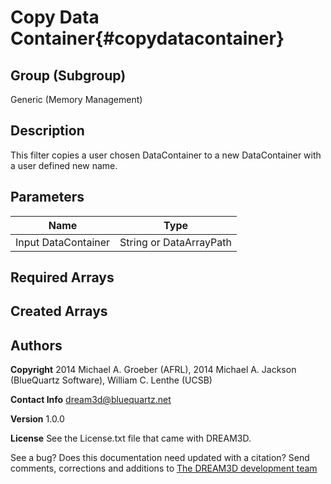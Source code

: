 Copy Data Container{#copydatacontainer}
=====

## Group (Subgroup) ##
Generic (Memory Management)


## Description ##
This filter copies a user chosen DataContainer to a new DataContainer with a user defined new name.

## Parameters ##
| Name             | Type |
|------------------|------|
| Input DataContainer | String or DataArrayPath |

## Required Arrays ##




## Created Arrays ##




## Authors ##

**Copyright** 2014 Michael A. Groeber (AFRL), 2014 Michael A. Jackson (BlueQuartz Software), William C. Lenthe (UCSB)

**Contact Info** dream3d@bluequartz.net

**Version** 1.0.0

**License**  See the License.txt file that came with DREAM3D.



See a bug? Does this documentation need updated with a citation? Send comments, corrections and additions to [The DREAM3D development team](mailto:dream3d@bluequartz.net?subject=Documentation%20Correction)
